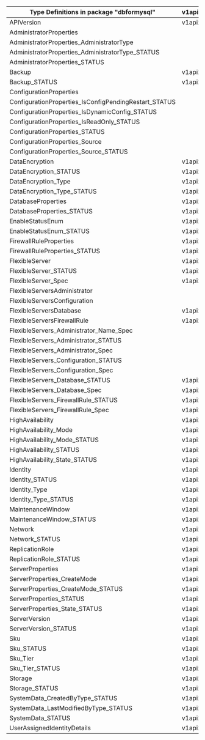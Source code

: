| Type Definitions in package "dbformysql"              | v1api20210501 | v1api20220101 |
|-------------------------------------------------------|---------------|---------------|
| APIVersion                                            | v1api20210501 | v1api20220101 |
| AdministratorProperties                               |               | v1api20220101 |
| AdministratorProperties_AdministratorType             |               | v1api20220101 |
| AdministratorProperties_AdministratorType_STATUS      |               | v1api20220101 |
| AdministratorProperties_STATUS                        |               | v1api20220101 |
| Backup                                                | v1api20210501 |               |
| Backup_STATUS                                         | v1api20210501 |               |
| ConfigurationProperties                               |               | v1api20220101 |
| ConfigurationProperties_IsConfigPendingRestart_STATUS |               | v1api20220101 |
| ConfigurationProperties_IsDynamicConfig_STATUS        |               | v1api20220101 |
| ConfigurationProperties_IsReadOnly_STATUS             |               | v1api20220101 |
| ConfigurationProperties_STATUS                        |               | v1api20220101 |
| ConfigurationProperties_Source                        |               | v1api20220101 |
| ConfigurationProperties_Source_STATUS                 |               | v1api20220101 |
| DataEncryption                                        | v1api20210501 |               |
| DataEncryption_STATUS                                 | v1api20210501 |               |
| DataEncryption_Type                                   | v1api20210501 |               |
| DataEncryption_Type_STATUS                            | v1api20210501 |               |
| DatabaseProperties                                    | v1api20210501 |               |
| DatabaseProperties_STATUS                             | v1api20210501 |               |
| EnableStatusEnum                                      | v1api20210501 |               |
| EnableStatusEnum_STATUS                               | v1api20210501 |               |
| FirewallRuleProperties                                | v1api20210501 |               |
| FirewallRuleProperties_STATUS                         | v1api20210501 |               |
| FlexibleServer                                        | v1api20210501 |               |
| FlexibleServer_STATUS                                 | v1api20210501 |               |
| FlexibleServer_Spec                                   | v1api20210501 |               |
| FlexibleServersAdministrator                          |               | v1api20220101 |
| FlexibleServersConfiguration                          |               | v1api20220101 |
| FlexibleServersDatabase                               | v1api20210501 |               |
| FlexibleServersFirewallRule                           | v1api20210501 |               |
| FlexibleServers_Administrator_Name_Spec               |               | v1api20220101 |
| FlexibleServers_Administrator_STATUS                  |               | v1api20220101 |
| FlexibleServers_Administrator_Spec                    |               | v1api20220101 |
| FlexibleServers_Configuration_STATUS                  |               | v1api20220101 |
| FlexibleServers_Configuration_Spec                    |               | v1api20220101 |
| FlexibleServers_Database_STATUS                       | v1api20210501 |               |
| FlexibleServers_Database_Spec                         | v1api20210501 |               |
| FlexibleServers_FirewallRule_STATUS                   | v1api20210501 |               |
| FlexibleServers_FirewallRule_Spec                     | v1api20210501 |               |
| HighAvailability                                      | v1api20210501 |               |
| HighAvailability_Mode                                 | v1api20210501 |               |
| HighAvailability_Mode_STATUS                          | v1api20210501 |               |
| HighAvailability_STATUS                               | v1api20210501 |               |
| HighAvailability_State_STATUS                         | v1api20210501 |               |
| Identity                                              | v1api20210501 |               |
| Identity_STATUS                                       | v1api20210501 |               |
| Identity_Type                                         | v1api20210501 |               |
| Identity_Type_STATUS                                  | v1api20210501 |               |
| MaintenanceWindow                                     | v1api20210501 |               |
| MaintenanceWindow_STATUS                              | v1api20210501 |               |
| Network                                               | v1api20210501 |               |
| Network_STATUS                                        | v1api20210501 |               |
| ReplicationRole                                       | v1api20210501 |               |
| ReplicationRole_STATUS                                | v1api20210501 |               |
| ServerProperties                                      | v1api20210501 |               |
| ServerProperties_CreateMode                           | v1api20210501 |               |
| ServerProperties_CreateMode_STATUS                    | v1api20210501 |               |
| ServerProperties_STATUS                               | v1api20210501 |               |
| ServerProperties_State_STATUS                         | v1api20210501 |               |
| ServerVersion                                         | v1api20210501 |               |
| ServerVersion_STATUS                                  | v1api20210501 |               |
| Sku                                                   | v1api20210501 |               |
| Sku_STATUS                                            | v1api20210501 |               |
| Sku_Tier                                              | v1api20210501 |               |
| Sku_Tier_STATUS                                       | v1api20210501 |               |
| Storage                                               | v1api20210501 |               |
| Storage_STATUS                                        | v1api20210501 |               |
| SystemData_CreatedByType_STATUS                       | v1api20210501 | v1api20220101 |
| SystemData_LastModifiedByType_STATUS                  | v1api20210501 | v1api20220101 |
| SystemData_STATUS                                     | v1api20210501 | v1api20220101 |
| UserAssignedIdentityDetails                           | v1api20210501 |               |
